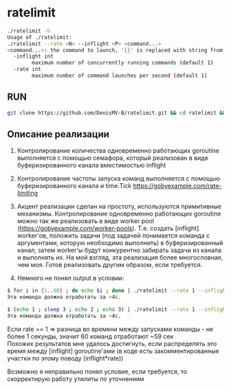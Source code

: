 # ratelimit
```bash
./ratelimit -h
Usage of ./ratelimit:
./ratelimit --rate <N> --inflight <P> <command...>
<command...>: the command to launch, '{}' is replaced with string from stdin
  -inflight int
        maximum number of concurrently running commands (default 1)
  -rate int
        maximum number of command launches per second (default 1)

```


## RUN

```bash
git clone https://github.com/DenisMV-B/ratelimit.git && cd ratelimit && make
```

## Описание реализации

1) Контролирование количества одновременно работающих goroutine выполняется с помощью семафора, который реализован в виде буферизированного канала вместимостью inflight

2) Контролирование частоты запуска команд выполняется с помощью буферизированного канала и time.Tick https://gobyexample.com/rate-limiting

3) Акцент реализации сделан на простоту, используются примитивные механизмы. Контролирование одновременно работающих goroutine можно так же реализовать в виде worker pool (https://gobyexample.com/worker-pools). Т.е. создать [inflight] worker'ов, положить задачи (под задачей понимается команда с аргументами, которую необходимо выполнить) в буферизированный канал, затем worker'ы будут конкурентно забирать задачи из канала и выполнять их. На мой взгляд, эта реализация более многословная, чем моя. Готов реализовать другим образом, если требуется.

4) Немного не понял output в условии:   
```bash
$ for i in {1..60} ; do echo $i ; done | ./ratelimit --rate 1 --inflight 15 echo {}
Эта команда должна отработать за ~4с.

$ (echo 1 ; sleep 3 ; echo 2 ; echo 3) | ./ratelimit --rate 1 --inflight 2 echo {}
Эта команда должна отработать за ~4с.
```
Если rate == 1 => разница во времени между запусками команды  - не более 1 секунды, значит 60 команд отработают ~59 сек  
Похожих результатов мне удалось достигнуть, если распределять это время между [inflight] goroutine'ами (в коде есть закомментированные участки по этому поводу (inflight*rate))

Возможно я неправильно понял условие, если требуется, то скорректирую работу утилиты по уточнениям
